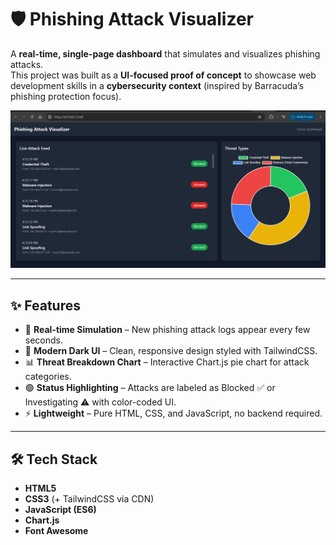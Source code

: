 # 🛡️ Phishing Attack Visualizer

A **real-time, single-page dashboard** that simulates and visualizes phishing attacks.  
This project was built as a **UI-focused proof of concept** to showcase web development skills in a **cybersecurity context** (inspired by Barracuda’s phishing protection focus).  

![Phishing Attack Visualizer Screenshot](screenshot.png)

---

## ✨ Features
- 📡 **Real-time Simulation** – New phishing attack logs appear every few seconds.  
- 🎨 **Modern Dark UI** – Clean, responsive design styled with TailwindCSS.  
- 📊 **Threat Breakdown Chart** – Interactive Chart.js pie chart for attack categories.  
- 🟢 **Status Highlighting** – Attacks are labeled as Blocked ✅ or Investigating ⚠️ with color-coded UI.  
- ⚡ **Lightweight** – Pure HTML, CSS, and JavaScript, no backend required.  

---

## 🛠️ Tech Stack
- **HTML5**  
- **CSS3** (+ TailwindCSS via CDN)  
- **JavaScript (ES6)**  
- **Chart.js**  
- **Font Awesome**  


